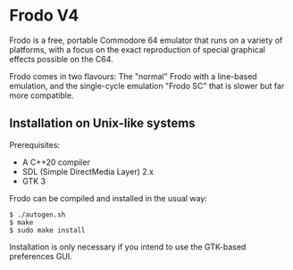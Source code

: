 # Frodo V4
Frodo is a free, portable Commodore 64 emulator that runs on a variety
of platforms, with a focus on the exact reproduction of special graphical
effects possible on the C64.

Frodo comes in two flavours: The "normal" Frodo with a line-based
emulation, and the single-cycle emulation "Frodo SC" that is slower
but far more compatible.

## Installation on Unix-like systems
Prerequisites:
* A C++20 compiler
* SDL (Simple DirectMedia Layer) 2.x
* GTK 3

Frodo can be compiled and installed in the usual way:
```
$ ./autogen.sh
$ make
$ sudo make install
```
Installation is only necessary if you intend to use the GTK-based
preferences GUI.
